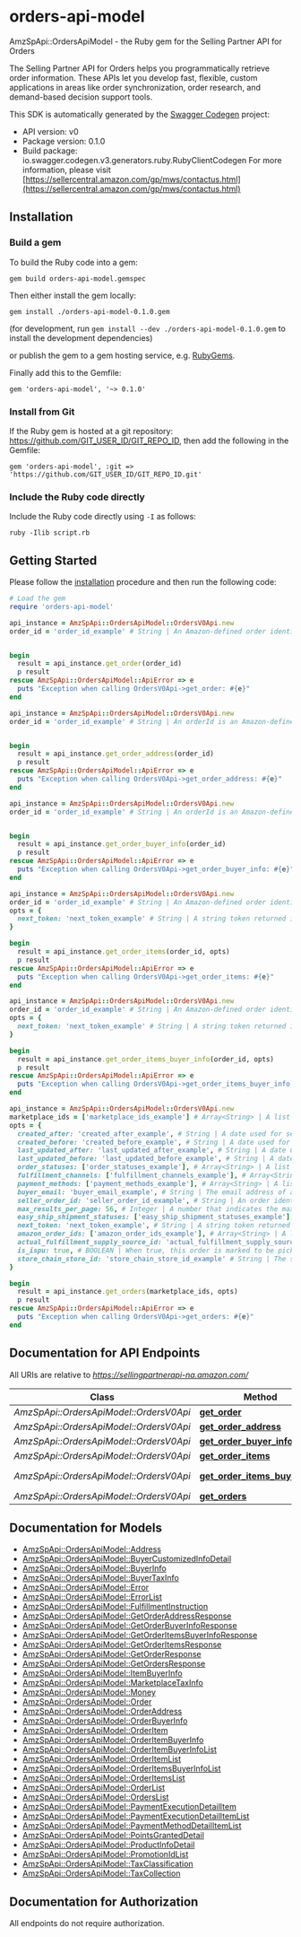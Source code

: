 # orders-api-model

AmzSpApi::OrdersApiModel - the Ruby gem for the Selling Partner API for Orders

The Selling Partner API for Orders helps you programmatically retrieve order information. These APIs let you develop fast, flexible, custom applications in areas like order synchronization, order research, and demand-based decision support tools.

This SDK is automatically generated by the [Swagger Codegen](https://github.com/swagger-api/swagger-codegen) project:

- API version: v0
- Package version: 0.1.0
- Build package: io.swagger.codegen.v3.generators.ruby.RubyClientCodegen
For more information, please visit [https://sellercentral.amazon.com/gp/mws/contactus.html](https://sellercentral.amazon.com/gp/mws/contactus.html)

## Installation

### Build a gem

To build the Ruby code into a gem:

```shell
gem build orders-api-model.gemspec
```

Then either install the gem locally:

```shell
gem install ./orders-api-model-0.1.0.gem
```
(for development, run `gem install --dev ./orders-api-model-0.1.0.gem` to install the development dependencies)

or publish the gem to a gem hosting service, e.g. [RubyGems](https://rubygems.org/).

Finally add this to the Gemfile:

    gem 'orders-api-model', '~> 0.1.0'

### Install from Git

If the Ruby gem is hosted at a git repository: https://github.com/GIT_USER_ID/GIT_REPO_ID, then add the following in the Gemfile:

    gem 'orders-api-model', :git => 'https://github.com/GIT_USER_ID/GIT_REPO_ID.git'

### Include the Ruby code directly

Include the Ruby code directly using `-I` as follows:

```shell
ruby -Ilib script.rb
```

## Getting Started

Please follow the [installation](#installation) procedure and then run the following code:
```ruby
# Load the gem
require 'orders-api-model'

api_instance = AmzSpApi::OrdersApiModel::OrdersV0Api.new
order_id = 'order_id_example' # String | An Amazon-defined order identifier, in 3-7-7 format.


begin
  result = api_instance.get_order(order_id)
  p result
rescue AmzSpApi::OrdersApiModel::ApiError => e
  puts "Exception when calling OrdersV0Api->get_order: #{e}"
end

api_instance = AmzSpApi::OrdersApiModel::OrdersV0Api.new
order_id = 'order_id_example' # String | An orderId is an Amazon-defined order identifier, in 3-7-7 format.


begin
  result = api_instance.get_order_address(order_id)
  p result
rescue AmzSpApi::OrdersApiModel::ApiError => e
  puts "Exception when calling OrdersV0Api->get_order_address: #{e}"
end

api_instance = AmzSpApi::OrdersApiModel::OrdersV0Api.new
order_id = 'order_id_example' # String | An orderId is an Amazon-defined order identifier, in 3-7-7 format.


begin
  result = api_instance.get_order_buyer_info(order_id)
  p result
rescue AmzSpApi::OrdersApiModel::ApiError => e
  puts "Exception when calling OrdersV0Api->get_order_buyer_info: #{e}"
end

api_instance = AmzSpApi::OrdersApiModel::OrdersV0Api.new
order_id = 'order_id_example' # String | An Amazon-defined order identifier, in 3-7-7 format.
opts = { 
  next_token: 'next_token_example' # String | A string token returned in the response of your previous request.
}

begin
  result = api_instance.get_order_items(order_id, opts)
  p result
rescue AmzSpApi::OrdersApiModel::ApiError => e
  puts "Exception when calling OrdersV0Api->get_order_items: #{e}"
end

api_instance = AmzSpApi::OrdersApiModel::OrdersV0Api.new
order_id = 'order_id_example' # String | An Amazon-defined order identifier, in 3-7-7 format.
opts = { 
  next_token: 'next_token_example' # String | A string token returned in the response of your previous request.
}

begin
  result = api_instance.get_order_items_buyer_info(order_id, opts)
  p result
rescue AmzSpApi::OrdersApiModel::ApiError => e
  puts "Exception when calling OrdersV0Api->get_order_items_buyer_info: #{e}"
end

api_instance = AmzSpApi::OrdersApiModel::OrdersV0Api.new
marketplace_ids = ['marketplace_ids_example'] # Array<String> | A list of MarketplaceId values. Used to select orders that were placed in the specified marketplaces.
opts = { 
  created_after: 'created_after_example', # String | A date used for selecting orders created after (or at) a specified time. Only orders placed after the specified time are returned. Either the CreatedAfter parameter or the LastUpdatedAfter parameter is required. Both cannot be empty. The date must be in ISO 8601 format.
  created_before: 'created_before_example', # String | A date used for selecting orders created before (or at) a specified time. Only orders placed before the specified time are returned. The date must be in ISO 8601 format.
  last_updated_after: 'last_updated_after_example', # String | A date used for selecting orders that were last updated after (or at) a specified time. An update is defined as any change in order status, including the creation of a new order. Includes updates made by Amazon and by the seller. The date must be in ISO 8601 format.
  last_updated_before: 'last_updated_before_example', # String | A date used for selecting orders that were last updated before (or at) a specified time. An update is defined as any change in order status, including the creation of a new order. Includes updates made by Amazon and by the seller. The date must be in ISO 8601 format.
  order_statuses: ['order_statuses_example'], # Array<String> | A list of OrderStatus values used to filter the results. Possible values: PendingAvailability (This status is available for pre-orders only. The order has been placed, payment has not been authorized, and the release date of the item is in the future.); Pending (The order has been placed but payment has not been authorized); Unshipped (Payment has been authorized and the order is ready for shipment, but no items in the order have been shipped); PartiallyShipped (One or more, but not all, items in the order have been shipped); Shipped (All items in the order have been shipped); InvoiceUnconfirmed (All items in the order have been shipped. The seller has not yet given confirmation to Amazon that the invoice has been shipped to the buyer.); Canceled (The order has been canceled); and Unfulfillable (The order cannot be fulfilled. This state applies only to Multi-Channel Fulfillment orders.).
  fulfillment_channels: ['fulfillment_channels_example'], # Array<String> | A list that indicates how an order was fulfilled. Filters the results by fulfillment channel. Possible values: FBA (Fulfillment by Amazon); SellerFulfilled (Fulfilled by the seller).
  payment_methods: ['payment_methods_example'], # Array<String> | A list of payment method values. Used to select orders paid using the specified payment methods. Possible values: COD (Cash on delivery); CVS (Convenience store payment); Other (Any payment method other than COD or CVS).
  buyer_email: 'buyer_email_example', # String | The email address of a buyer. Used to select orders that contain the specified email address.
  seller_order_id: 'seller_order_id_example', # String | An order identifier that is specified by the seller. Used to select only the orders that match the order identifier. If SellerOrderId is specified, then FulfillmentChannels, OrderStatuses, PaymentMethod, LastUpdatedAfter, LastUpdatedBefore, and BuyerEmail cannot be specified.
  max_results_per_page: 56, # Integer | A number that indicates the maximum number of orders that can be returned per page. Value must be 1 - 100. Default 100.
  easy_ship_shipment_statuses: ['easy_ship_shipment_statuses_example'], # Array<String> | A list of EasyShipShipmentStatus values. Used to select Easy Ship orders with statuses that match the specified  values. If EasyShipShipmentStatus is specified, only Amazon Easy Ship orders are returned.Possible values: PendingPickUp (Amazon has not yet picked up the package from the seller). LabelCanceled (The seller canceled the pickup). PickedUp (Amazon has picked up the package from the seller). AtOriginFC (The packaged is at the origin fulfillment center). AtDestinationFC (The package is at the destination fulfillment center). OutForDelivery (The package is out for delivery). Damaged (The package was damaged by the carrier). Delivered (The package has been delivered to the buyer). RejectedByBuyer (The package has been rejected by the buyer). Undeliverable (The package cannot be delivered). ReturnedToSeller (The package was not delivered to the buyer and was returned to the seller). ReturningToSeller (The package was not delivered to the buyer and is being returned to the seller).
  next_token: 'next_token_example', # String | A string token returned in the response of your previous request.
  amazon_order_ids: ['amazon_order_ids_example'], # Array<String> | A list of AmazonOrderId values. An AmazonOrderId is an Amazon-defined order identifier, in 3-7-7 format.
  actual_fulfillment_supply_source_id: 'actual_fulfillment_supply_source_id_example', # String | Denotes the recommended sourceId where the order should be fulfilled from.
  is_ispu: true, # BOOLEAN | When true, this order is marked to be picked up from a store rather than delivered.
  store_chain_store_id: 'store_chain_store_id_example' # String | The store chain store identifier. Linked to a specific store in a store chain.
}

begin
  result = api_instance.get_orders(marketplace_ids, opts)
  p result
rescue AmzSpApi::OrdersApiModel::ApiError => e
  puts "Exception when calling OrdersV0Api->get_orders: #{e}"
end
```

## Documentation for API Endpoints

All URIs are relative to *https://sellingpartnerapi-na.amazon.com/*

Class | Method | HTTP request | Description
------------ | ------------- | ------------- | -------------
*AmzSpApi::OrdersApiModel::OrdersV0Api* | [**get_order**](docs/OrdersV0Api.md#get_order) | **GET** /orders/v0/orders/{orderId} | 
*AmzSpApi::OrdersApiModel::OrdersV0Api* | [**get_order_address**](docs/OrdersV0Api.md#get_order_address) | **GET** /orders/v0/orders/{orderId}/address | 
*AmzSpApi::OrdersApiModel::OrdersV0Api* | [**get_order_buyer_info**](docs/OrdersV0Api.md#get_order_buyer_info) | **GET** /orders/v0/orders/{orderId}/buyerInfo | 
*AmzSpApi::OrdersApiModel::OrdersV0Api* | [**get_order_items**](docs/OrdersV0Api.md#get_order_items) | **GET** /orders/v0/orders/{orderId}/orderItems | 
*AmzSpApi::OrdersApiModel::OrdersV0Api* | [**get_order_items_buyer_info**](docs/OrdersV0Api.md#get_order_items_buyer_info) | **GET** /orders/v0/orders/{orderId}/orderItems/buyerInfo | 
*AmzSpApi::OrdersApiModel::OrdersV0Api* | [**get_orders**](docs/OrdersV0Api.md#get_orders) | **GET** /orders/v0/orders | 

## Documentation for Models

 - [AmzSpApi::OrdersApiModel::Address](docs/Address.md)
 - [AmzSpApi::OrdersApiModel::BuyerCustomizedInfoDetail](docs/BuyerCustomizedInfoDetail.md)
 - [AmzSpApi::OrdersApiModel::BuyerInfo](docs/BuyerInfo.md)
 - [AmzSpApi::OrdersApiModel::BuyerTaxInfo](docs/BuyerTaxInfo.md)
 - [AmzSpApi::OrdersApiModel::Error](docs/Error.md)
 - [AmzSpApi::OrdersApiModel::ErrorList](docs/ErrorList.md)
 - [AmzSpApi::OrdersApiModel::FulfillmentInstruction](docs/FulfillmentInstruction.md)
 - [AmzSpApi::OrdersApiModel::GetOrderAddressResponse](docs/GetOrderAddressResponse.md)
 - [AmzSpApi::OrdersApiModel::GetOrderBuyerInfoResponse](docs/GetOrderBuyerInfoResponse.md)
 - [AmzSpApi::OrdersApiModel::GetOrderItemsBuyerInfoResponse](docs/GetOrderItemsBuyerInfoResponse.md)
 - [AmzSpApi::OrdersApiModel::GetOrderItemsResponse](docs/GetOrderItemsResponse.md)
 - [AmzSpApi::OrdersApiModel::GetOrderResponse](docs/GetOrderResponse.md)
 - [AmzSpApi::OrdersApiModel::GetOrdersResponse](docs/GetOrdersResponse.md)
 - [AmzSpApi::OrdersApiModel::ItemBuyerInfo](docs/ItemBuyerInfo.md)
 - [AmzSpApi::OrdersApiModel::MarketplaceTaxInfo](docs/MarketplaceTaxInfo.md)
 - [AmzSpApi::OrdersApiModel::Money](docs/Money.md)
 - [AmzSpApi::OrdersApiModel::Order](docs/Order.md)
 - [AmzSpApi::OrdersApiModel::OrderAddress](docs/OrderAddress.md)
 - [AmzSpApi::OrdersApiModel::OrderBuyerInfo](docs/OrderBuyerInfo.md)
 - [AmzSpApi::OrdersApiModel::OrderItem](docs/OrderItem.md)
 - [AmzSpApi::OrdersApiModel::OrderItemBuyerInfo](docs/OrderItemBuyerInfo.md)
 - [AmzSpApi::OrdersApiModel::OrderItemBuyerInfoList](docs/OrderItemBuyerInfoList.md)
 - [AmzSpApi::OrdersApiModel::OrderItemList](docs/OrderItemList.md)
 - [AmzSpApi::OrdersApiModel::OrderItemsBuyerInfoList](docs/OrderItemsBuyerInfoList.md)
 - [AmzSpApi::OrdersApiModel::OrderItemsList](docs/OrderItemsList.md)
 - [AmzSpApi::OrdersApiModel::OrderList](docs/OrderList.md)
 - [AmzSpApi::OrdersApiModel::OrdersList](docs/OrdersList.md)
 - [AmzSpApi::OrdersApiModel::PaymentExecutionDetailItem](docs/PaymentExecutionDetailItem.md)
 - [AmzSpApi::OrdersApiModel::PaymentExecutionDetailItemList](docs/PaymentExecutionDetailItemList.md)
 - [AmzSpApi::OrdersApiModel::PaymentMethodDetailItemList](docs/PaymentMethodDetailItemList.md)
 - [AmzSpApi::OrdersApiModel::PointsGrantedDetail](docs/PointsGrantedDetail.md)
 - [AmzSpApi::OrdersApiModel::ProductInfoDetail](docs/ProductInfoDetail.md)
 - [AmzSpApi::OrdersApiModel::PromotionIdList](docs/PromotionIdList.md)
 - [AmzSpApi::OrdersApiModel::TaxClassification](docs/TaxClassification.md)
 - [AmzSpApi::OrdersApiModel::TaxCollection](docs/TaxCollection.md)

## Documentation for Authorization

 All endpoints do not require authorization.

